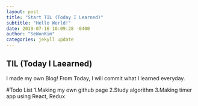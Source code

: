 ```yaml
---
layout: post
title: "Start TIL (Today I Learned)"
subtitle: "Hello World!"
date: 2019-07-16 10:09:28 -0400
author: "SeWonKim"
categories: jekyll update
---
```


## TIL (Today I Laearned)
I made my own Blog!
From Today, I will commit what I learned everyday.

#Todo List
1.Making my own github page
2.Study algorithm
3.Making timer app using React, Redux
